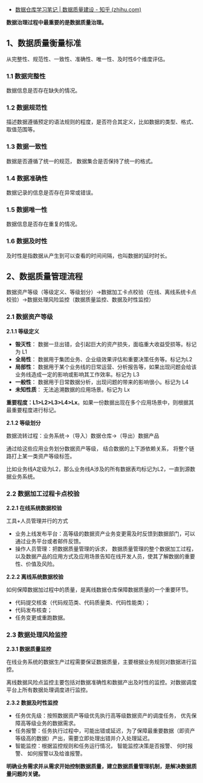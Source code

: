- [数据仓库学习笔记 | 数据质量建设 - 知乎 (zhihu.com)](https://zhuanlan.zhihu.com/p/566656366)

**数据治理过程中最重要的是数据质量治理。**

## **1、数据质量衡量标准**

从完整性、规范性、一致性、准确性、唯一性、及时性6个维度评估。

### **1.1 数据完整性**

数据信息是否存在缺失的情况。

### **1.2 数据规范性**

描述数据遵循预定的语法规则的程度，是否符合其定义，比如数据的类型、格式、取值范围等。

### **1.3 数据一致性**

数据是否遵循了统一的规范， 数据集合是否保持了统一的格式。

### **1.4 数据准确性**

数据记录的信息是否存在异常或错误。

### **1.5 数据唯一性**

数据信息是否存在重复的情况。

### **1.6 数据及时性**

及时性是指数据从产生到可以查看的时间间隔，也叫数据的延时时长。

## **2、数据质量管理流程**

数据资产等级（等级定义、等级划分）→数据加工卡点校验（在线、离线系统卡点校验）→数据处理风险监控（数据质量监控、数据及时性监控）

### **2.1 数据资产等级**

**2.1.1 等级定义**

- **毁灭性**： 数据一旦出错，会引起巨大的资产损失，面临重大收益受损等。标记为 L1
- **全局性**： 数据用于集团业务、企业级效果评估和重要决策任务等。标记为L2
- **局部性**： 数据用于某个业务线的日常运营、分析报告等，如果出现问题会给该业务线造成一定的影响或影响其工作效率。标记为 L3
- **一般性**： 数据用于日常数据分析，出现问题的带来的影响很小。标记为 L4
- **未知性质**： 无法追溯数据的应用场景。标记为 Lx

**重要程度：L1>L2>L3>L4>Lx**。如果一份数据出现在多个应用场景中，则根据其最重要程度进行标记。

**2.1.2 等级划分**

数据流转过程：业务系统→（导入）数据仓库→（导出）数据产品

通过给这些应用业务划分数据资产等级， 结合数据的上下游依赖关系， 将整个链路打上某一类资产等级标签。

比如业务线A定级为L2，那么业务线A涉及的所有数据表均标记为L2，一直到源数据业务系统。

### **2.2 数据加工过程卡点校验**

**2.2.1 在线系统数据校验**

工具+人员管理并行的方式

- 业务上线发布平台：高等级的数据资产业务变更需及时反馈到数据部门，可以通过业务平台或者邮件反馈。
- 操作人员管理：把数据质量管理的诉求， 数据质量管理的整个数据加工过程，以及数据产品的应用方式及应用场景告知在线开发人员，使其了解数据的重要性、价值及风险。

**2.2.2 离线系统数据校验**

如何保障数据加过程中的质量，是离线数据仓库保障数据质量的一个重要环节。

- 代码提交核查（代码规范类、代码质量类、代码性能类）；
- 代码发布核查；
- 任务变更或重跑数据。

### **2.3 数据处理风险监控**

**2.3.1 数据质量监控**

在线业务系统的数据生产过程需要保证数据质量，主要根据业务规则对数据进行监控。

离线数据风险点监控主要包括对数据准确性和数据产出及时性的监控。对数据调度平台上所有数据处理调度进行监控。

**2.3.2 数据及时性监控**

- 任务优先级：按照数据资产等级优先执行高等级数据资产的调度任务， 优先保障高等级业务的数据需求。
- 任务报警：任务执行过程中，可能出错或延迟，为了保障最重要数据（即资产等级高的数据）产出，需要立即处理出错并介入处理延迟。
- 智能监控：根据监控规则和任务运行情况， 智能监控决策是否报警、 何时报警、 如何报警以及给谁报警。

**明确业务需求并从需求开始控制数据质量，建立数据质量管理机制，是解决数据质量问题的关键。**